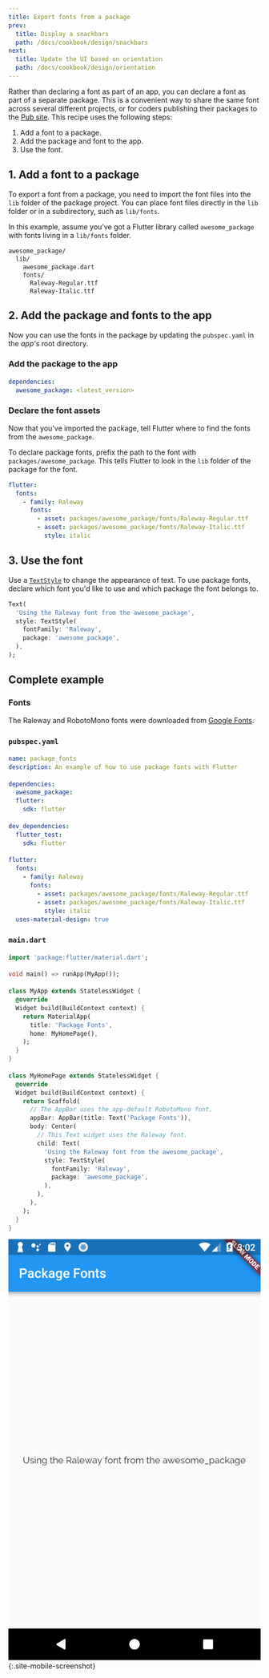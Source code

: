 ```yaml
---
title: Export fonts from a package
prev:
  title: Display a snackbars
  path: /docs/cookbook/design/snackbars
next:
  title: Update the UI based on orientation
  path: /docs/cookbook/design/orientation
---
```


Rather than declaring a font as part of an app,
you can declare a font as part of a separate package.
This is a convenient way to share the same font across
several different projects,
or for coders publishing their packages to the [Pub site][].
This recipe uses the following steps:

  1. Add a font to a package.
  2. Add the package and font to the app.
  3. Use the font.

## 1. Add a font to a package

To export a font from a package, you need to import the font files into the
`lib` folder of the package project. You can place font files directly in the
`lib` folder or in a subdirectory, such as `lib/fonts`.

In this example, assume you've got a Flutter library called
`awesome_package` with fonts living in a `lib/fonts` folder.

```
awesome_package/
  lib/
    awesome_package.dart
    fonts/
      Raleway-Regular.ttf
      Raleway-Italic.ttf
```

## 2. Add the package and fonts to the app

Now you can use the fonts in the package by
updating the `pubspec.yaml` in the *app's* root directory.

### Add the package to the app

```yaml
dependencies:
  awesome_package: <latest_version>
```

### Declare the font assets

Now that you've imported the package, tell Flutter where to
find the fonts from the `awesome_package`.

To declare package fonts, prefix the path to the font with
`packages/awesome_package`.
This tells Flutter to look in the `lib` folder
of the package for the font.

```yaml
flutter:
  fonts:
    - family: Raleway
      fonts:
        - asset: packages/awesome_package/fonts/Raleway-Regular.ttf
        - asset: packages/awesome_package/fonts/Raleway-Italic.ttf
          style: italic
```

## 3. Use the font

Use a [`TextStyle`][] to change the appearance of text.
To use package fonts, declare which font you'd like to use and
which package the font belongs to.

<!-- skip -->
```dart
Text(
  'Using the Raleway font from the awesome_package',
  style: TextStyle(
    fontFamily: 'Raleway',
    package: 'awesome_package',
  ),
);
```

## Complete example

### Fonts

The Raleway and RobotoMono fonts were downloaded from
[Google Fonts](https://fonts.google.com).

### `pubspec.yaml`

```yaml
name: package_fonts
description: An example of how to use package fonts with Flutter

dependencies:
  awesome_package:
  flutter:
    sdk: flutter

dev_dependencies:
  flutter_test:
    sdk: flutter

flutter:
  fonts:
    - family: Raleway
      fonts:
        - asset: packages/awesome_package/fonts/Raleway-Regular.ttf
        - asset: packages/awesome_package/fonts/Raleway-Italic.ttf
          style: italic
  uses-material-design: true
```

### `main.dart`

```dart
import 'package:flutter/material.dart';

void main() => runApp(MyApp());

class MyApp extends StatelessWidget {
  @override
  Widget build(BuildContext context) {
    return MaterialApp(
      title: 'Package Fonts',
      home: MyHomePage(),
    );
  }
}

class MyHomePage extends StatelessWidget {
  @override
  Widget build(BuildContext context) {
    return Scaffold(
      // The AppBar uses the app-default RobotoMono font.
      appBar: AppBar(title: Text('Package Fonts')),
      body: Center(
        // This Text widget uses the Raleway font.
        child: Text(
          'Using the Raleway font from the awesome_package',
          style: TextStyle(
            fontFamily: 'Raleway',
            package: 'awesome_package',
          ),
        ),
      ),
    );
  }
}
```

![Package Fonts Demo](/images/cookbook/package-fonts.png){:.site-mobile-screenshot}

[Pub site]: {{site.pub}} 
[`TextStyle`]: {{site.api}}/flutter/painting/TextStyle-class.html
